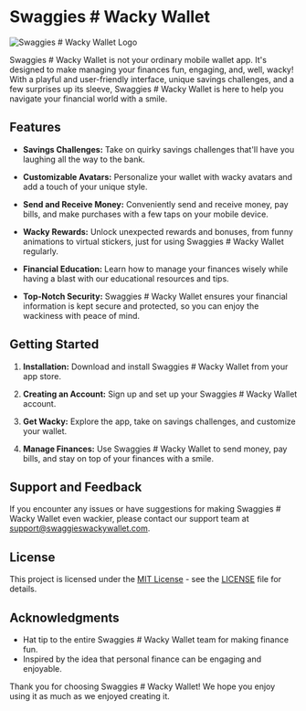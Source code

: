 # Swaggies # Wacky Wallet

![Swaggies # Wacky Wallet Logo](link_to_logo.png)

Swaggies # Wacky Wallet is not your ordinary mobile wallet app. It's designed to make managing your finances fun, engaging, and, well, wacky! With a playful and user-friendly interface, unique savings challenges, and a few surprises up its sleeve, Swaggies # Wacky Wallet is here to help you navigate your financial world with a smile.

## Features

- **Savings Challenges:** Take on quirky savings challenges that'll have you laughing all the way to the bank.

- **Customizable Avatars:** Personalize your wallet with wacky avatars and add a touch of your unique style.

- **Send and Receive Money:** Conveniently send and receive money, pay bills, and make purchases with a few taps on your mobile device.

- **Wacky Rewards:** Unlock unexpected rewards and bonuses, from funny animations to virtual stickers, just for using Swaggies # Wacky Wallet regularly.

- **Financial Education:** Learn how to manage your finances wisely while having a blast with our educational resources and tips.

- **Top-Notch Security:** Swaggies # Wacky Wallet ensures your financial information is kept secure and protected, so you can enjoy the wackiness with peace of mind.

## Getting Started

1. **Installation:** Download and install Swaggies # Wacky Wallet from your app store.

2. **Creating an Account:** Sign up and set up your Swaggies # Wacky Wallet account.

3. **Get Wacky:** Explore the app, take on savings challenges, and customize your wallet.

4. **Manage Finances:** Use Swaggies # Wacky Wallet to send money, pay bills, and stay on top of your finances with a smile.

## Support and Feedback

If you encounter any issues or have suggestions for making Swaggies # Wacky Wallet even wackier, please contact our support team at [support@swaggieswackywallet.com](mailto:support@swaggieswackywallet.com).

## License

This project is licensed under the [MIT License](LICENSE) - see the [LICENSE](LICENSE) file for details.

## Acknowledgments

- Hat tip to the entire Swaggies # Wacky Wallet team for making finance fun.
- Inspired by the idea that personal finance can be engaging and enjoyable.

Thank you for choosing Swaggies # Wacky Wallet! We hope you enjoy using it as much as we enjoyed creating it.
